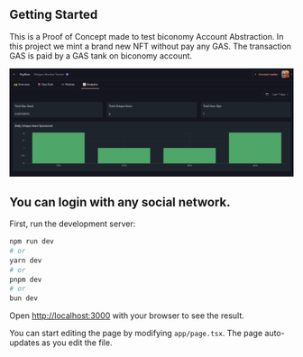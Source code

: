 ## Getting Started

This is a Proof of Concept made to test biconomy Account Abstraction.
In this project we mint a brand new NFT without pay any GAS. The transaction GAS is paid by a GAS tank on biconomy account.

![Alt text](photo_4992515241397038300_w.jpg)


## You can login with any social network.

First, run the development server:

```bash
npm run dev
# or
yarn dev
# or
pnpm dev
# or
bun dev
```

Open [http://localhost:3000](http://localhost:3000) with your browser to see the result.

You can start editing the page by modifying `app/page.tsx`. The page auto-updates as you edit the file.
